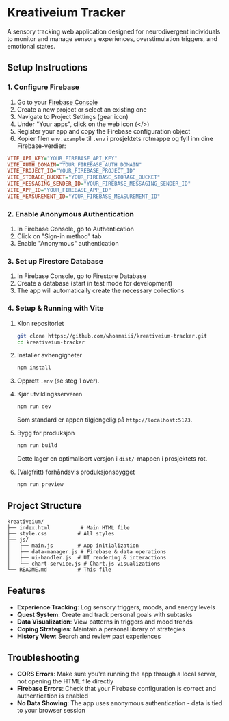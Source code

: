 # Kreativeium Tracker

A sensory tracking web application designed for neurodivergent individuals to monitor and manage sensory experiences, overstimulation triggers, and emotional states.

## Setup Instructions

### 1. Configure Firebase

1. Go to your [Firebase Console](https://console.firebase.google.com/)
2. Create a new project or select an existing one
3. Navigate to Project Settings (gear icon)
4. Under "Your apps", click on the web icon (</>)
5. Register your app and copy the Firebase configuration object
6. Kopier filen `env.example` til `.env` i prosjektets rotmappe og fyll inn dine Firebase-verdier:

```ini
VITE_API_KEY="YOUR_FIREBASE_API_KEY"
VITE_AUTH_DOMAIN="YOUR_FIREBASE_AUTH_DOMAIN"
VITE_PROJECT_ID="YOUR_FIREBASE_PROJECT_ID"
VITE_STORAGE_BUCKET="YOUR_FIREBASE_STORAGE_BUCKET"
VITE_MESSAGING_SENDER_ID="YOUR_FIREBASE_MESSAGING_SENDER_ID"
VITE_APP_ID="YOUR_FIREBASE_APP_ID"
VITE_MEASUREMENT_ID="YOUR_FIREBASE_MEASUREMENT_ID"
```

### 2. Enable Anonymous Authentication

1. In Firebase Console, go to Authentication
2. Click on "Sign-in method" tab
3. Enable "Anonymous" authentication

### 3. Set up Firestore Database

1. In Firebase Console, go to Firestore Database
2. Create a database (start in test mode for development)
3. The app will automatically create the necessary collections

### 4. Setup & Running with Vite

1. Klon repositoriet
   ```bash
   git clone https://github.com/whoamaiii/kreativeium-tracker.git
   cd kreativeium-tracker
   ```

2. Installer avhengigheter
   ```bash
   npm install
   ```

3. Opprett `.env` (se steg 1 over).

4. Kjør utviklingsserveren
   ```bash
   npm run dev
   ```
   Som standard er appen tilgjengelig på `http://localhost:5173`.

5. Bygg for produksjon
   ```bash
   npm run build
   ```
   Dette lager en optimalisert versjon i `dist/`-mappen i prosjektets rot.

6. (Valgfritt) forhåndsvis produksjonsbygget
   ```bash
   npm run preview
   ```

## Project Structure

```
kreativeium/
├── index.html          # Main HTML file
├── style.css          # All styles
├── js/
│   ├── main.js        # App initialization
│   ├── data-manager.js # Firebase & data operations
│   ├── ui-handler.js  # UI rendering & interactions
│   └── chart-service.js # Chart.js visualizations
└── README.md          # This file
```

## Features

- **Experience Tracking**: Log sensory triggers, moods, and energy levels
- **Quest System**: Create and track personal goals with subtasks
- **Data Visualization**: View patterns in triggers and mood trends
- **Coping Strategies**: Maintain a personal library of strategies
- **History View**: Search and review past experiences

## Troubleshooting

- **CORS Errors**: Make sure you're running the app through a local server, not opening the HTML file directly
- **Firebase Errors**: Check that your Firebase configuration is correct and authentication is enabled
- **No Data Showing**: The app uses anonymous authentication - data is tied to your browser session 